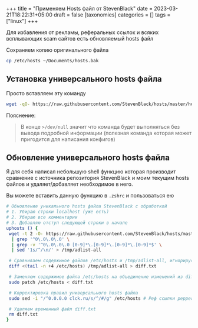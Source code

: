 +++
title = "Применяем Hosts файл от StevenBlack"
date = 2023-03-21T18:22:31+05:00
draft = false
[taxonomies]
categories = []
tags = ["linux"]
+++

Для избавления от рекламы, реферальных ссылок и всяких всплывающих scam сайтов есть обновляемый hosts файл

Сохраняем копию оригинального файла

```sh
cp /etc/hosts ~/Documents/hosts.bak
```

## Установка универсального hosts файла

Просто вставляем эту команду

```sh
wget -qO- https://raw.githubusercontent.com/StevenBlack/hosts/master/hosts | sudo tee --append /etc/hosts >/dev/null
```

Пояснение:

> В конце `>/dev/null` значит что команда будет выполняться без вывода подробной информации (полезная команда которая может пригодится для написания конфигов)

## Обновление универсального hosts файла

Я для себя написал небольшую shell функцию которая производит сравнение с источника репозитория StevenBlack и моим текущим hosts файлов и удаляет/добавляет необходимое в него.

Вы можете вставить данную функцию в `.zshrc` и пользоваться ею

```sh
# Обновление уникального hosts файла StevenBlack с обработкой
# 1. Убираю строки localhost (уже есть)
# 2. Убираю все комментарии
# 3. Добавляю отступ следующей строки в начале
uphosts () {
 wget -t 2 -O- https://raw.githubusercontent.com/StevenBlack/hosts/master/hosts \
  | grep '^0\.0\.0\.0' \
  | grep -v '^0\.0\.0\.0 [0-9]*\.[0-9]*\.[0-9]*\.[0-9]*$' \
  | sed '1s/^/\n/' > /tmp/adlist-all

 # Сравниваем содержимое файлов /etc/hosts и /tmp/adlist-all, игнорируя первые три строки
 diff <(tail -n +4 /etc/hosts) /tmp/adlist-all > diff.txt

 # Заменяем содержимое файла /etc/hosts на объединение изменений из diff.txt
 sudo patch /etc/hosts < diff.txt

 # Корректировка правил универсального hosts файла
 sudo sed -i "/^0.0.0.0 clck.ru/s/^/#/g" /etc/hosts # Реф ссылки pepper.ru

 # Удаляем временный файл diff.txt
 rm diff.txt
}
```
